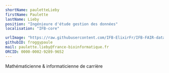 ```yaml
---
shortName: pauletteLieby
firstName: Paulette
lastName: Lieby
position: "Ingénieure d'étude gestion des données"
localisation: "IFB-core"

urlImage: "https://raw.githubusercontent.com/IFB-ElixirFr/IFB-FAIR-data-training/main/assets/img/paulette_lieby.jpg"
githubID: froggypaule
mail: paulette.lieby@france-bioinformatique.fr
ORCID: 0000-0002-9289-9652
---
```


Mathématicienne & informaticienne de carrière
